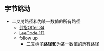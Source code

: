 ## 字节跳动
* 二叉树路径和为某一数值的所有路径
  * [剑指Offer 34](https://leetcode-cn.com/problems/er-cha-shu-zhong-he-wei-mou-yi-zhi-de-lu-jing-lcof/)
  * [LeeCode 113](https://leetcode-cn.com/problems/path-sum-ii/)
  * follow up
    *  二叉树**子路径和**为某一数值的所有路径
